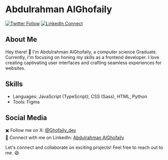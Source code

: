 # Abdulrahman AlGhofaily

[![Twitter Follow](https://img.shields.io/twitter/follow/Ghofaily_dev?style=social)](https://twitter.com/Ghofaily_dev) [![LinkedIn Connect](https://img.shields.io/badge/LinkedIn-Connect-blue)](https://www.linkedin.com/in/abdulrahman-alghofaily/)

## About Me

Hey there! 👋 I'm Abdulrahman AlGhofaily, a computer science Graduate. Currently, I'm focusing on honing my skills as a frontend developer. I love creating captivating user interfaces and crafting seamless experiences for websites.

## Skills

- Languages: JavaScript (TypeScript), CSS (Sass), HTML, Python
- Tools: Figma

## Social Media

✖️ Follow me on X: [@Ghofaily_dev](https://twitter.com/Ghofaily_dev)  
💼 Connect with me on LinkedIn: [Abdulrahman AlGhofaily](https://www.linkedin.com/in/abdulrahman-alghofaily/)

Let's connect and collaborate on exciting projects! Feel free to reach out to me. 😄
